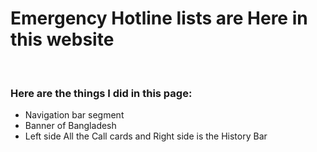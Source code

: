 

<h1>Emergency Hotline lists are Here in this website</h1>

<br>
<h3> Here are the things I did in this page: </h3>
<ul>
  <li>Navigation bar segment</li>
  <li>Banner of Bangladesh </li>
  <li>Left side All the Call cards and Right side is the History Bar</li>
</ul>
